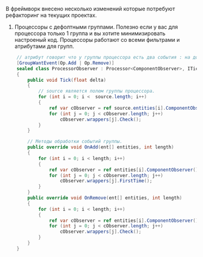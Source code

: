 В фреймворк внесено несколько изменений которые потребуют рефакторинг на текущих проектах. 

1. Процессоры с дефолтными группами. Полезно если у вас для процессора только 1 группа и вы хотите минимизировать настроеный код. Процессоры работают со всеми фильтрами и атрибутами для групп. 

```cs
    // атрибут говорит что у группы процессора есть два события : на добавление сущности в группу и на выбывание.
    [GroupWantEvent(Op.Add | Op.Remove)]
    sealed class ProcessorObserver : Processor<ComponentObserver>, ITick
    {
        public void Tick(float delta)
        {
            // source является полем группы процессора.
            for (int i = 0; i <  source.length; i++)
            {
                ref var cObserver = ref source.entities[i].ComponentObserver();
                for (int j = 0; j < cObserver.length; j++)
                    cObserver.wrappers[j].Check();
            }
        }

        // Методы обработки событий группы.
        public override void OnAdd(ent[] entities, int length)
        {
            for (int i = 0; i < length; i++)
            {
                ref var cObserver = ref entities[i].ComponentObserver();
                for (int j = 0; j < cObserver.length; j++)
                    cObserver.wrappers[j].FirstTime();
            }
        }
        public override void OnRemove(ent[] entities, int length)
        {
            for (int i = 0; i < length; i++)
            {
                ref var cObserver = ref entities[i].ComponentObserver();
                for (int j = 0; j < cObserver.length; j++)
                    cObserver.wrappers[j].Check();
            }
        }
    }
```